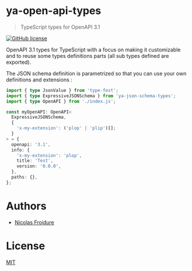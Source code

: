 [//]: # ( )
[//]: # (This file is automatically generated by a `metapak`)
[//]: # (module. Do not change it  except between the)
[//]: # (`content:start/end` flags, your changes would)
[//]: # (be overridden.)
[//]: # ( )
# ya-open-api-types
> TypeScript types for OpenAPI 3.1

[![GitHub license](https://img.shields.io/badge/license-MIT-blue.svg)](https://github.com/nfroidure/ya-open-api-types/blob/main/LICENSE)


[//]: # (::contents:start)

OpenAPI 3.1 types for TypeScript with a focus on making it customizable and to
reuse some types definitions parts (all sub types defined are exported).

The JSON schema definition is parametrized so that you can use your own
definitions and extensions :

```ts
import { type JsonValue } from 'type-fest';
import { type ExpressiveJSONSchema } from 'ya-json-schema-types';
import { type OpenAPI } from './index.js';

const myOpenAPI: OpenAPI<
  ExpressiveJSONSchema,
  {
    'x-my-extension': ('plop' | 'plip')[];
  }
> = {
  openapi: '3.1',
  info: {
    'x-my-extension': 'plop',
    title: 'Test',
    version: '0.0.0',
  },
  paths: {},
};
```

[//]: # (::contents:end)

# Authors
- [Nicolas Froidure](http://insertafter.com/en/index.html)

# License
[MIT](https://github.com/nfroidure/ya-open-api-types/blob/main/LICENSE)
